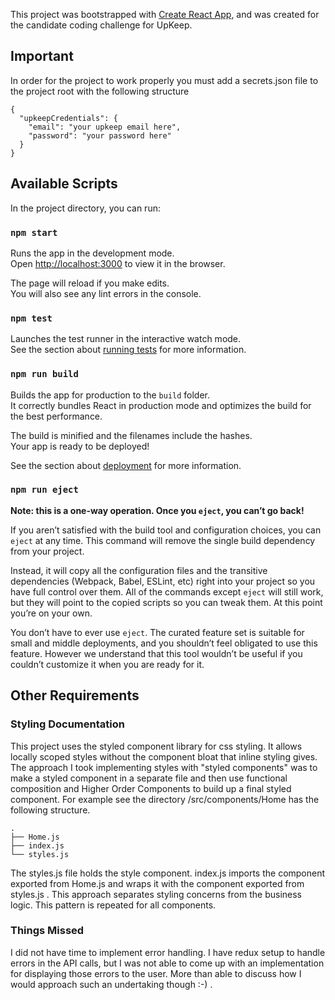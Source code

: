 This project was bootstrapped with [Create React App](https://github.com/facebook/create-react-app), and was created for the candidate coding challenge for UpKeep.

## Important
In order for the project to work properly you must add a secrets.json file to the project root with the following structure
```
{
  "upkeepCredentials": {
    "email": "your upkeep email here",
    "password": "your password here"
  }
}
```

## Available Scripts

In the project directory, you can run:

### `npm start`

Runs the app in the development mode.<br>
Open [http://localhost:3000](http://localhost:3000) to view it in the browser.

The page will reload if you make edits.<br>
You will also see any lint errors in the console.

### `npm test`

Launches the test runner in the interactive watch mode.<br>
See the section about [running tests](https://facebook.github.io/create-react-app/docs/running-tests) for more information.

### `npm run build`

Builds the app for production to the `build` folder.<br>
It correctly bundles React in production mode and optimizes the build for the best performance.

The build is minified and the filenames include the hashes.<br>
Your app is ready to be deployed!

See the section about [deployment](https://facebook.github.io/create-react-app/docs/deployment) for more information.

### `npm run eject`

**Note: this is a one-way operation. Once you `eject`, you can’t go back!**

If you aren’t satisfied with the build tool and configuration choices, you can `eject` at any time. This command will remove the single build dependency from your project.

Instead, it will copy all the configuration files and the transitive dependencies (Webpack, Babel, ESLint, etc) right into your project so you have full control over them. All of the commands except `eject` will still work, but they will point to the copied scripts so you can tweak them. At this point you’re on your own.

You don’t have to ever use `eject`. The curated feature set is suitable for small and middle deployments, and you shouldn’t feel obligated to use this feature. However we understand that this tool wouldn’t be useful if you couldn’t customize it when you are ready for it.

## Other Requirements 

### Styling Documentation  

This project uses the styled component library for css styling.  It allows locally scoped styles without the component bloat that inline styling gives.  The approach I took implementing styles with "styled components" was to make a styled component in a separate file and then use functional composition and Higher Order Components to build up a final styled component.  For example see the directory /src/components/Home has the following structure.  

```
.
├── Home.js
├── index.js
└── styles.js
```

The styles.js file holds the style component.  index.js imports the component exported from Home.js and wraps it with the component exported from styles.js .  This approach separates styling concerns from the business logic. This pattern is repeated for all components.  

### Things Missed

I did not have time to implement error handling.  I have redux setup to handle errors in the API calls, but I was not able to come up with an implementation for displaying those errors to the user.  More than able to discuss how I would approach such an undertaking though :-) .


